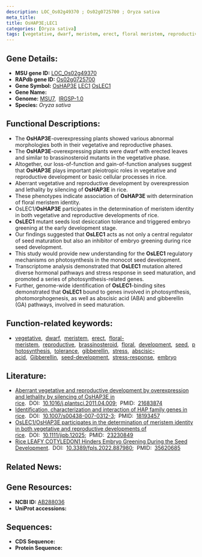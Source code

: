 ```yaml
---
description: LOC_Os02g49370 ; Os02g0725700 ; Oryza sativa
meta_title:
title: OsHAP3E;LEC1
categories: [Oryza sativa]
tags: [vegetative, dwarf, meristem, erect, floral meristem, reproductive, brassinosteroid, floral, development, seed, photosynthesis, tolerance, gibberellin, stress, abscisic acid, Gibberellin, seed development, stress response, embryo]
---
```


## Gene Details:
- **MSU gene ID:** [LOC_Os02g49370](http://rice.uga.edu/cgi-bin/ORF_infopage.cgi?orf=LOC_Os02g49370)  
- **RAPdb gene ID:** [Os02g0725700](https://rapdb.dna.affrc.go.jp/locus/?name=Os02g0725700)  
- **Gene Symbol:** <u>OsHAP3E</u>&nbsp;<u>LEC1</u>&nbsp;<u>OsLEC1</u>
- **Gene Name:**
- **Genome:**  [MSU7](http://rice.uga.edu/),&nbsp;&nbsp;[IRGSP-1.0](https://rapdb.dna.affrc.go.jp/download/irgsp1.html)
- **Species:** *Oryza sativa*

## Functional Descriptions:
   - The **OsHAP3E**-overexpressing plants showed various abnormal morphologies both in their vegetative and reproductive phases.
   - The **OsHAP3E**-overexpressing plants were dwarf with erected leaves and similar to brassinosteroid mutants in the vegetative phase.
   - Altogether, our loss-of-function and gain-of-function analyses suggest that **OsHAP3E** plays important pleiotropic roles in vegetative and reproductive development or basic cellular processes in rice.
   - Aberrant vegetative and reproductive development by overexpression and lethality by silencing of **OsHAP3E** in rice.
   - These phenotypes indicate association of **OsHAP3E** with determination of floral meristem identity.
   - OsLEC1/**OsHAP3E** participates in the determination of meristem identity in both vegetative and reproductive developments of rice.
   - **OsLEC1** mutant seeds lost desiccation tolerance and triggered embryo greening at the early development stage.
   - Our findings suggested that **OsLEC1** acts as not only a central regulator of seed maturation but also an inhibitor of embryo greening during rice seed development.
   - This study would provide new understanding for the **OsLEC1** regulatory mechanisms on photosynthesis in the monocot seed development.
   - Transcriptome analysis demonstrated that **OsLEC1** mutation altered diverse hormonal pathways and stress response in seed maturation, and promoted a series of photosynthesis-related genes.
   - Further, genome-wide identification of **OsLEC1**-binding sites demonstrated that **OsLEC1** bound to genes involved in photosynthesis, photomorphogenesis, as well as abscisic acid (ABA) and gibberellin (GA) pathways, involved in seed maturation.

## Function-related keywords:
   - [vegetative](/tags/vegetative/),&nbsp;&nbsp;[dwarf](/tags/dwarf/),&nbsp;&nbsp;[meristem](/tags/meristem/),&nbsp;&nbsp;[erect](/tags/erect/),&nbsp;&nbsp;[floral-meristem](/tags/floral-meristem/),&nbsp;&nbsp;[reproductive](/tags/reproductive/),&nbsp;&nbsp;[brassinosteroid](/tags/brassinosteroid/),&nbsp;&nbsp;[floral](/tags/floral/),&nbsp;&nbsp;[development](/tags/development/),&nbsp;&nbsp;[seed](/tags/seed/),&nbsp;&nbsp;[photosynthesis](/tags/photosynthesis/),&nbsp;&nbsp;[tolerance](/tags/tolerance/),&nbsp;&nbsp;[gibberellin](/tags/gibberellin/),&nbsp;&nbsp;[stress](/tags/stress/),&nbsp;&nbsp;[abscisic-acid](/tags/abscisic-acid/),&nbsp;&nbsp;[Gibberellin](/tags/Gibberellin/),&nbsp;&nbsp;[seed-development](/tags/seed-development/),&nbsp;&nbsp;[stress-response](/tags/stress-response/),&nbsp;&nbsp;[embryo](/tags/embryo/)

## Literature:
   - [Aberrant vegetative and reproductive development by overexpression and lethality by silencing of OsHAP3E in rice](https://www.doi.org/10.1016/j.plantsci.2011.04.009).&nbsp;&nbsp;DOI:&nbsp;&nbsp;[10.1016/j.plantsci.2011.04.009](https://www.doi.org/10.1016/j.plantsci.2011.04.009);&nbsp;&nbsp;PMID:&nbsp;&nbsp;[21683874](https://pubmed.ncbi.nlm.nih.gov/21683874/)
   - [Identification, characterization and interaction of HAP family genes in rice](https://www.doi.org/10.1007/s00438-007-0312-3).&nbsp;&nbsp;DOI:&nbsp;&nbsp;[10.1007/s00438-007-0312-3](https://www.doi.org/10.1007/s00438-007-0312-3);&nbsp;&nbsp;PMID:&nbsp;&nbsp;[18193457](https://pubmed.ncbi.nlm.nih.gov/18193457/)
   - [OsLEC1/OsHAP3E participates in the determination of meristem identity in both vegetative and reproductive developments of rice](https://www.doi.org/10.1111/jipb.12025).&nbsp;&nbsp;DOI:&nbsp;&nbsp;[10.1111/jipb.12025](https://www.doi.org/10.1111/jipb.12025);&nbsp;&nbsp;PMID:&nbsp;&nbsp;[23230849](https://pubmed.ncbi.nlm.nih.gov/23230849/)
   - [Rice LEAFY COTYLEDON1 Hinders Embryo Greening During the Seed Development](https://www.doi.org/10.3389/fpls.2022.887980).&nbsp;&nbsp;DOI:&nbsp;&nbsp;[10.3389/fpls.2022.887980](https://www.doi.org/10.3389/fpls.2022.887980);&nbsp;&nbsp;PMID:&nbsp;&nbsp;[35620685](https://pubmed.ncbi.nlm.nih.gov/35620685/)

## Related News:

## Gene Resources:
- **NCBI ID:**  [AB288036](http://www.ncbi.nlm.nih.gov/nuccore/AB288036)
- **UniProt accessions:** [](https://www.uniprot.org/uniprotkb//entry)

## Sequences:
- **CDS Sequence:**
- **Protein Sequence:**
